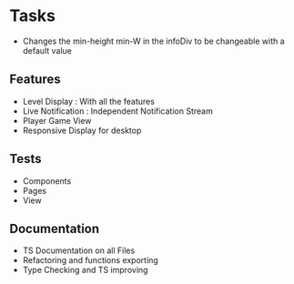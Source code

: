 # Tasks

- Changes the min-height min-W in the infoDiv to be changeable with a default value

## Features

- Level Display : With all the features
- Live Notification : Independent Notification Stream
- Player Game View
- Responsive Display for desktop

## Tests

- Components
- Pages
- View

## Documentation

- TS Documentation on all Files
- Refactoring and functions exporting
- Type Checking and TS improving
